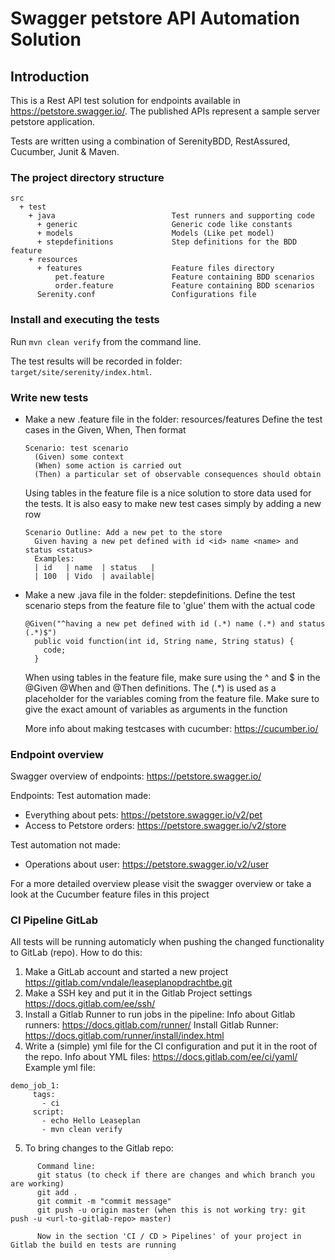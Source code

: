 # Swagger petstore API Automation Solution

## Introduction

This is a Rest API test solution for endpoints available in https://petstore.swagger.io/. The published APIs represent a sample server petstore application.

Tests are written using a combination of SerenityBDD, RestAssured, Cucumber, Junit & Maven.

### The project directory structure

```Gherkin
src
  + test
    + java                          Test runners and supporting code
      + generic                     Generic code like constants
      + models                      Models (Like pet model)
      + stepdefinitions             Step definitions for the BDD feature
    + resources
      + features                    Feature files directory
          pet.feature               Feature containing BDD scenarios
          order.feature             Feature containing BDD scenarios
      Serenity.conf                 Configurations file

```
### Install and executing the tests

Run `mvn clean verify` from the command line.

The test results will be recorded in folder: `target/site/serenity/index.html`.

### Write new tests

- Make a new .feature file in the folder: resources/features
  Define the test cases in the Given, When, Then format
  
  ```Gherkin
  Scenario: test scenario
    (Given) some context
    (When) some action is carried out
    (Then) a particular set of observable consequences should obtain
  ```
  Using tables in the feature file is a nice solution to store data used for the tests.
  It is also easy to make new test cases simply by adding a new row

  ```Gherkin 
  Scenario Outline: Add a new pet to the store
    Given having a new pet defined with id <id> name <name> and status <status>
    Examples:
    | id   | name  | status   |
    | 100  | Vido  | available|
  ```

- Make a new .java file in the folder: stepdefinitions.
  Define the test scenario steps from the feature file to 'glue' them with the actual code

  ```Gherkin
  @Given("^having a new pet defined with id (.*) name (.*) and status (.*)$") 
    public void function(int id, String name, String status) {
      code;
    }
  ```

  When using tables in the feature file, make sure using the ^ and $ in the @Given @When and @Then definitions.
  The (.*) is used as a placeholder for the variables coming from the feature file.
  Make sure to give the exact amount of variables as arguments in the function

  More info about making testcases with cucumber: https://cucumber.io/

### Endpoint overview 

Swagger overview of endpoints: https://petstore.swagger.io/

Endpoints:
Test automation made:
- Everything about pets: https://petstore.swagger.io/v2/pet
- Access to Petstore orders: https://petstore.swagger.io/v2/store

Test automation not made:
- Operations about user: https://petstore.swagger.io/v2/user

For a more detailed overview please visit the swagger overview or take a look at the Cucumber feature files in this project

### CI Pipeline GitLab

All tests will be running automaticly when pushing the changed functionality to GitLab (repo).
How to do this:

1) Make a GitLab account and started a new project https://gitlab.com/vndale/leaseplanopdrachtbe.git
2) Make a SSH key and put it in the Gitlab Project settings https://docs.gitlab.com/ee/ssh/
3) Install a Gitlab Runner to run jobs in the pipeline: 
      Info about Gitlab runners: https://docs.gitlab.com/runner/
      Install Gitlab Runner: https://docs.gitlab.com/runner/install/index.html
4) Write a (simple) yml file for the CI configuration and put it in the root of the repo.
      Info about YML files: https://docs.gitlab.com/ee/ci/yaml/
Example yml file:
```Gherkin
demo_job_1:
     tags:
       - ci
     script:
       - echo Hello Leaseplan
       - mvn clean verify
```
5) To bring changes to the Gitlab repo:
```Gherkin
      Command line:
      git status (to check if there are changes and which branch you are working)
      git add .
      git commit -m "commit message"
      git push -u origin master (when this is not working try: git push -u <url-to-gitlab-repo> master)

      Now in the section 'CI / CD > Pipelines' of your project in Gitlab the build en tests are running
```

```
